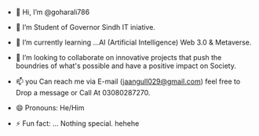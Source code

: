 - 👋 Hi, I’m @goharali786
- 👀 I’m Student of Governor Sindh IT iniative.
- 🌱 I’m currently learning ...AI (Artificial Intelligence) Web 3.0 & Metaverse.
- 💞️ I’m looking to collaborate on innovative projects that push the boundries of what's possible and have a positive impact on Society.
- 📫 you Can reach me via E-mail (jaangull029@gmail.com) feel free to Drop a message or Call At 03080287270.
- 😄 Pronouns: He/Him

- ⚡ Fun fact: ... Nothing special. hehehe

<!---
goharali786/goharali786 is a ✨ special ✨ repository because its `README.md` (this file) appears on your GitHub profile.
You can click the Preview link to take a look at your changes.
--->
